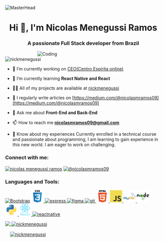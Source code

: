 ![MasterHead](https://media.licdn.com/dms/image/v2/D4D16AQFXs8MRtEO03A/profile-displaybackgroundimage-shrink_350_1400/profile-displaybackgroundimage-shrink_350_1400/0/1703290368106?e=1738800000&v=beta&t=Sb7pBI1SbxOlDkBAdH42AvPjYErqobrNGL5P4CQfJjI)
<h1 align="center">Hi 👋, I'm Nicolas Menegussi Ramos</h1>
<h3 align="center">A passionate Full Stack developer from Brazil</h3>
<img align="right" alt="Coding" width="400" src="https://media.tenor.com/GfSX-u7VGM4AAAAM/coding.gif"

<p align="left"> <img src="https://komarev.com/ghpvc/?username=nickmenegussi&label=Profile%20views&color=0e75b6&style=flat" alt="nickmenegussi" /> </p>

- 🔭 I’m currently working on [CEO(Centro Espírita online)](https://www.figma.com/design/EtQSbwOip2a5i1q0yMRCBB/Projeto-pp?node-id=0-1&node-type=canvas&t=0An2zN5lTlrfUMJH-0)

- 🌱 I’m currently learning **React Native and React**

- 👨‍💻 All of my projects are available at [nickmenegussi]((https://github.com/nickmenegussi?tab=repositories))

- 📝 I regularly write articles on [https://medium.com/@nicolasmramos09](https://medium.com/@nicolasmramos09)

- 💬 Ask me about **Front-End and Back-End**

- 📫 How to reach me **nicolasmramos09@gmail.com**

- 📄 Know about my experiences Currently enrolled in a technical course and passionate about programming, I am learning to gain experience in this new world. I am eager to work on challenging.

<h3 align="left">Connect with me:</h3>
<p align="left">
  <a href="https://linkedin.com/in/nicolas-menegussi-85b933293" target="blank"><img align="center" src="https://raw.githubusercontent.com/rahuldkjain/github-profile-readme-generator/master/src/images/icons/Social/linked-in-alt.svg" alt="nicolas menegussi ramos"   height="30" width="40" /></a>
  <a href="https://medium.com/@nicolasmramos09" target="blank"><img align="center" src="https://raw.githubusercontent.com/rahuldkjain/github-profile-readme-generator/master/src/images/icons/Social/medium.svg" alt="@nicolasmramos09" height="30" width="40" /></a>
</p>

<h3 align="left">Languages and Tools:</h3>
<p align="left"> <a href="https://getbootstrap.com" target="_blank" rel="noreferrer"> <img src="https://cdn.jsdelivr.net/gh/devicons/devicon@latest/icons/bootstrap/bootstrap-original-wordmark.svg" width="40" height="30" alt="Bootstrap" /></a> <a href="https://www.w3schools.com/css/" target="_blank" rel="noreferrer"> <img src="https://raw.githubusercontent.com/devicons/devicon/master/icons/css3/css3-original-wordmark.svg" alt="css3" width="40" height="40"/> </a> <a href="https://expressjs.com" target="_blank" rel="noreferrer"> <img src="https://cdn.jsdelivr.net/gh/devicons/devicon@latest/icons/express/express-original-wordmark.svg" alt="express" width="40" height="40"/>
 </a> <a href="https://www.figma.com/" target="_blank" rel="noreferrer"> <img src="https://www.vectorlogo.zone/logos/figma/figma-icon.svg" alt="figma" width="40" height="40"/> </a> <a href="https://git-scm.com/" target="_blank" rel="noreferrer"> <img src="https://www.vectorlogo.zone/logos/git-scm/git-scm-icon.svg" alt="git" width="40" height="40"/> </a> <a href="https://www.w3.org/html/" target="_blank" rel="noreferrer"> <img src="https://raw.githubusercontent.com/devicons/devicon/master/icons/html5/html5-original-wordmark.svg" alt="html5" width="40" height="40"/> </a> <a href="https://developer.mozilla.org/en-US/docs/Web/JavaScript" target="_blank" rel="noreferrer"> <img src="https://raw.githubusercontent.com/devicons/devicon/master/icons/javascript/javascript-original.svg" alt="javascript" width="40" height="40"/> </a> <a href="https://www.mysql.com/" target="_blank" rel="noreferrer"> <img src="https://raw.githubusercontent.com/devicons/devicon/master/icons/mysql/mysql-original-wordmark.svg" alt="mysql" width="40" height="40"/> </a> <a href="https://nodejs.org" target="_blank" rel="noreferrer"> <img src="https://raw.githubusercontent.com/devicons/devicon/master/icons/nodejs/nodejs-original-wordmark.svg" alt="nodejs" width="40" height="40"/> </a> <a href="https://www.python.org" target="_blank" rel="noreferrer"> <img src="https://raw.githubusercontent.com/devicons/devicon/master/icons/python/python-original.svg" alt="python" width="40" height="40"/> </a> <a href="https://reactjs.org/" target="_blank" rel="noreferrer"> <img src="https://raw.githubusercontent.com/devicons/devicon/master/icons/react/react-original-wordmark.svg" alt="react" width="40" height="40"/> </a> <a href="https://reactnative.dev/" target="_blank" rel="noreferrer"> <img src="https://reactnative.dev/img/header_logo.svg" alt="reactnative" width="40" height="40"/> </a> </p>

<p><a href="https://github.com/nickmenegussi">
  <img height="180em" align="left" src="https://github-readme-stats.vercel.app/api/top-langs/?username=nickmenegussi&layout=compact&langs_count=7&theme=dark"/>
</p>
  <p>&nbsp;<img align="center" src="https://github-readme-stats.vercel.app/api?username=nickmenegussi&show_icons=true&locale=en&theme=dark" alt="nickmenegussi" /></p>

<p><img align="center" src="https://github-readme-streak-stats.herokuapp.com/?user=nickmenegussi&" alt="nickmenegussi" /></p>
